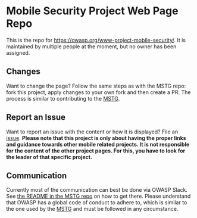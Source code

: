 # Mobile Security Project Web Page Repo

This is the repo for https://owasp.org/www-project-mobile-security/. It is maintained by multiple people at the moment, but no owner has been assigned.

## Changes
Want to change the page? Follow the same steps as with the MSTG repo: fork this project, apply changes to your own fork and then create a PR. The process is similar to contributing to the [MSTG](https://github.com/OWASP/owasp-mstg).

## Report an Issue
Want to report an issue with the content or how it is displayed? File an [issue](https://github.com/OWASP/www-project-mobile-security/issues). **Please note that this project is only about having the proper links and guidance towards other mobile related projects. It is not responsible for the content of the other project pages. For this, you have to look for the leader of that specific project.**

## Communication
Currently most of the communication can best be done via OWASP Slack. See [the README in the MSTG repo](https://github.com/OWASP/owasp-mstg) on how to get there. Please understand that OWASP has a global code of conduct to adhere to, which is similar to the one used by the [MSTG](https://github.com/OWASP/owasp-mstg/blob/master/CODE_OF_CONDUCT.md) and must be followed in any circumstance.
